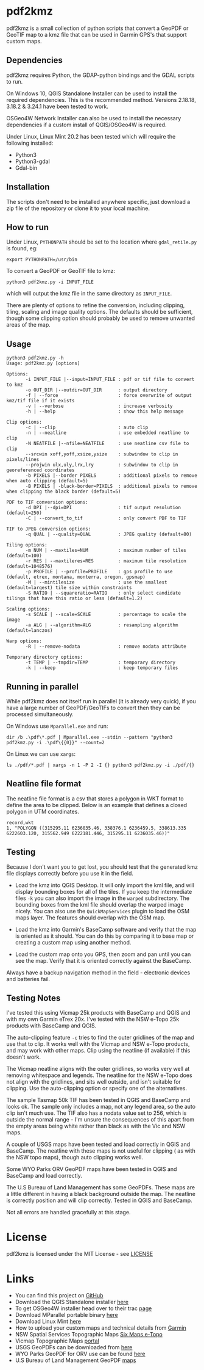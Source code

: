 # pdf2kmz
pdf2kmz is a small collection of python scripts that convert a GeoPDF or GeoTIF map to a kmz file that can be used in Garmin GPS's that support custom maps.

## Dependencies

pdf2kmz requires Python, the GDAP-python bindings and the GDAL scripts to run.

On Windows 10, QGIS Standalone Installer can be used to install the required dependencies.  This is the recommended method. Versions 2.18.18, 3.18.2 & 3.24.1 have been tested to work.

OSGeo4W Network Installer can also be used to install the necessary dependencies if a custom install of QGIS/OSGeo4W is required.

Under Linux, Linux Mint 20.2 has been tested which will require the following installed:
- Python3
- Python3-gdal
- Gdal-bin

## Installation

The scripts don't need to be installed anywhere specific, just download a zip file of the repository or clone it to your local machine.

## How to run

Under Linux, `PYTHONPATH` should be set to the location where `gdal_retile.py` is found, eg:

`export PYTHONPATH=/usr/bin`

To convert a GeoPDF or GeoTIF file to kmz:

`python3 pdf2kmz.py -i INPUT_FILE`

which will output the kmz file in the same directory as `INPUT_FILE`.

There are plenty of options to refine the conversion, including clipping, tiling, scaling and image quality options.  The defaults should be sufficient, though some clipping option should probably be used to remove unwanted areas of the map.

## Usage

```
python3 pdf2kmz.py -h
Usage: pdf2kmz.py [options]

Options:
       -i INPUT_FILE |--input=INPUT_FILE : pdf or tif file to convert to kmz
       -o OUT_DIR |--outdir=OUT_DIR      : output directory
       -f | --force                      : force overwrite of output kmz/tif file if it exists
       -v | --verbose                    : increase verbosity
       -h | --help                       : show this help message

Clip options:
       -c | --clip                       : auto clip
       -n | --neatline                   : use embedded neatline to clip
       -N NEATFILE |--nfile=NEATFILE     : use neatline csv file to clip
       --srcwin xoff,yoff,xsize,ysize    : subwindow to clip in pixels/lines
       --projwin ulx,uly,lrx,lry         : subwindow to clip in georeferenced coordinates
       -b PIXELS |--border PIXELS        : additional pixels to remove when auto clipping (default=5)
       -B PIXELS | -black-border=PIXELS  : additional pixels to remove when clipping the black border (default=5)

PDF to TIF conversion options:
       -d DPI |--dpi=DPI                 : tif output resolution (default=250)
       -C | --convert_to_tif             : only convert PDF to TIF

TIF to JPEG conversion options:
       -q QUAL | --quality=QUAL          : JPEG quality (default=80)

Tiling options:
       -m NUM | --maxtiles=NUM           : maximum number of tiles (default=100)
       -r RES | --maxtileres=RES         : maximum tile resolution (default=1048576)
       -p PROFILE | --profile=PROFILE    : gps profile to use (default, etrex, montana, monterra, oregon, gpsmap)
       -M | --mintilesize                : use the smallest (default=largest) tile size within constraints
       -S RATIO | --squareratio=RATIO    : only select candidate tilings that have this ratio or less (default=1.2)

Scaling options:
       -s SCALE | --scale=SCALE          : percentage to scale the image
       -a ALG | --algorithm=ALG          : resampling algorithm (default=lanczos)

Warp options:
       -R | --remove-nodata              : remove nodata attribute

Temporary directory options:
       -t TEMP | --tmpdir=TEMP           : temporary directory
       -k | --keep                       : keep temporary files
```

## Running in parallel

While pdf2kmz does not itself run in parallel (it is already very quick), if you have a large number of GeoPDF/GeoTIFs to convert then they can be processed simultaneously.

On Windows use `Mparallel.exe` and run:

`dir /b .\pdf\*.pdf | Mparallel.exe --stdin --pattern "python3 pdf2kmz.py -i .\pdf\{{0}}" --count=2`

On Linux we can use `xargs`:

`ls ./pdf/*.pdf | xargs -n 1 -P 2 -I {} python3 pdf2kmz.py -i ./pdf/{}`

## Neatline file format

The neatline file format is a csv that stores a polygon in WKT format to define the area to be clipped.   Below is an example that defines a closed polygon in UTM coordinates.

```
record,wkt
1, "POLYGON ((315295.11 6236035.46, 338376.1 6236459.5, 338613.335 6222603.120, 315562.949 6222181.446, 315295.11 6236035.46))"
```

## Testing

Because I don't want you to get lost, you should test that the generated kmz file displays correctly before you use it in the field.

* Load the kmz into QGIS Desktop.  It will only import the kml file, and will display bounding boxes for all of the tiles.  If you keep the intermediate files `-k` you can also import the image in the `warped` subdirectory.  The bounding boxes from the kml file should overlap the warped image nicely.  You can also use the `QuickMapServices` plugin to load the OSM maps layer.  The features should overlap with the OSM map.

* Load the kmz into Garmin's BaseCamp software and verify that the map is oriented as it should.  You can do this by comparing it to base map or creating a custom map using another method.

* Load the custom map onto you GPS, then zoom and pan until you can see the map.  Verify that it is oriented correctly against the BaseCamp.

Always have a backup navigation method in the field - electronic devices and batteries fail.

## Testing Notes

I've tested this using Vicmap 25k products with BaseCamp and QGIS and with my own Garmin eTrex 20x.  I've tested with the NSW e-Topo 25k products with BaseCamp and QGIS.

The auto-clipping feature `-c` tries to find the outer gridlines of the map and use that to clip.  It works well with the Vicmap and NSW e-Topo products, and may work with other maps.  Clip using the neatline (if available) if this doesn't work.

The Vicmap neatline aligns with the outer gridlines, so works very well at removing whitespace and legends.  The neatline for the NSW e-Topo does not align with the gridlines, and sits well outside, and isn't suitable for clipping.  Use the auto-clipping option or specify one of the alternatives.

The sample Tasmap 50k TIF has been tested in QGIS and BaseCamp and looks ok.  The sample only includes a map, not any legend area, so the auto clip isn't much use.  The TIF also has a nodata value set to 256, which is outside the normal range - I'm unsure the consequences of this apart from the empty areas being white rather than black as with the Vic and NSW maps.

A couple of USGS maps have been tested and load correctly in QGIS and BaseCamp.  The neatline with these maps is not useful for clipping ( as with the NSW topo maps), though auto clipping works well.

Some WYO Parks ORV GeoPDF maps have been tested in QGIS and BaseCamp and load correctly.

The U.S Bureau of Land Management has some GeoPDFs.  These maps are a little different in having a black background outside the map.  The neatline is correctly position and will clip correctly.  Tested in QGIS and BaseCamp.

Not all errors are handled gracefully at this stage.

# License

pdf2kmz is licensed under the MIT License - see [LICENSE](LICENSE)

# Links

* You can find this project on [GitHub](https://github.com/james-2142/pdf2kmz)
* Download the QGIS Standalone installer [here](https://www.qgis.org/en/site/forusers/download.html)
* To get OSGeo4W installer head over to their trac [page](https://trac.osgeo.org/osgeo4w/)
* Download MParallel portable binary [here](https://github.com/lordmulder/MParallel/releases/download/1.0.4/mparallel.2016-06-08.bin-win64.zip)
* Download Linux Mint [here](https://linuxmint.com/download.php)
* How to upload your custom maps and technical details from [Garmin](https://support.garmin.com/en-AU/?faq=cVuMqGHWaM7wTFWMkPNLN9)
* NSW Spatial Services Topographic Maps [Six Maps e-Topo](https://maps.six.nsw.gov.au/etopo.html)
* Vicmap Topographic Maps [portal](https://vicmaptopo.land.vic.gov.au/#/discover-map)
* USGS GeoPDFs can be downloaded from [here](https://store.usgs.gov/map-locator)
* WYO Parks GeoPDF for ORV use can be found [here](https://wyoparks.wyo.gov/index.php/orv-trails/orv-maps)
* U.S Bureau of Land Management GeoPDF [maps](https://www.blm.gov/maps/georeferenced-PDFs)

